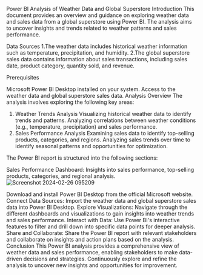 Power BI Analysis of Weather Data and Global Superstore
Introduction
This document provides an overview and guidance on exploring weather data and sales data from a global superstore using Power BI. The analysis aims to uncover insights and trends related to weather patterns and sales performance.

Data Sources
1.The weather data includes historical weather information such as temperature, precipitation, and humidity.
2.The global superstore sales data contains information about sales transactions, including sales date, product category, quantity sold, and revenue.

Prerequisites

Microsoft Power BI Desktop installed on your system.
Access to the weather data and global superstore sales data.
Analysis Overview
The analysis involves exploring the following key areas:

1. Weather Trends Analysis
Visualizing historical weather data to identify trends and patterns.
Analyzing correlations between weather conditions (e.g., temperature, precipitation) and sales performance.
2. Sales Performance Analysis
Examining sales data to identify top-selling products, categories, and regions.
Analyzing sales trends over time to identify seasonal patterns and opportunities for optimization.

The Power BI report is structured into the following sections:

Sales Performance Dashboard: Insights into sales performance, top-selling products, categories, and regional analysis.
![Screenshot 2024-02-26 095209](https://github.com/Sunitharanip/PowerBI_DataBootCamp/assets/156103999/26c81fc5-d622-4ec0-af30-93e4e6729951)

Download and install Power BI Desktop from the official Microsoft website.
Connect Data Sources: Import the weather data and global superstore sales data into Power BI Desktop.
Explore Visualizations: Navigate through the different dashboards and visualizations to gain insights into weather trends and sales performance.
Interact with Data: Use Power BI's interactive features to filter and drill down into specific data points for deeper analysis.
Share and Collaborate: Share the Power BI report with relevant stakeholders and collaborate on insights and action plans based on the analysis.
Conclusion
This Power BI analysis provides a comprehensive view of weather data and sales performance, enabling stakeholders to make data-driven decisions and strategies. Continuously explore and refine the analysis to uncover new insights and opportunities for improvement.


